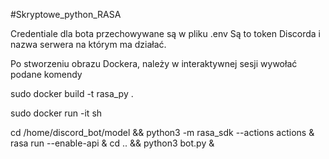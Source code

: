#Skryptowe_python_RASA

Credentiale dla bota przechowywane są w pliku .env
Są to  token Discorda i nazwa serwera na którym ma działać.

Po stworzeniu obrazu Dockera, należy w interaktywnej sesji wywołać podane komendy

sudo docker build -t rasa_py .

sudo docker run -it <nazwa> sh

cd /home/discord_bot/model && python3 -m rasa_sdk --actions actions &
rasa run --enable-api &
cd .. && python3 bot.py &
